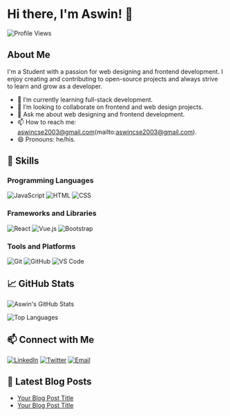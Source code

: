 # Hi there, I'm Aswin! 👋

![Profile Views](https://komarev.com/ghpvc/?username=your-username&color=brightgreen)

## About Me

I'm a Student with a passion for web designing and frontend development. I enjoy creating and contributing to open-source projects and always strive to learn and grow as a developer.

- 🌱 I’m currently learning full-stack development.
- 👯 I’m looking to collaborate on frontend and web design projects.
- 💬 Ask me about web designing and frontend development.
- 📫 How to reach me: aswincse2003@gmail.com(mailto:aswincse2003@gmail.com).
- 😄 Pronouns: he/his.

## 🚀 Skills

### Programming Languages

![JavaScript](https://img.shields.io/badge/-JavaScript-black?style=flat-square&logo=javascript)
![HTML](https://img.shields.io/badge/-HTML-black?style=flat-square&logo=html5)
![CSS](https://img.shields.io/badge/-CSS-black?style=flat-square&logo=css3)

### Frameworks and Libraries

![React](https://img.shields.io/badge/-React-black?style=flat-square&logo=react)
![Vue.js](https://img.shields.io/badge/-Vue.js-black?style=flat-square&logo=vue.js)
![Bootstrap](https://img.shields.io/badge/-Bootstrap-black?style=flat-square&logo=bootstrap)

### Tools and Platforms

![Git](https://img.shields.io/badge/-Git-black?style=flat-square&logo=git)
![GitHub](https://img.shields.io/badge/-GitHub-black?style=flat-square&logo=github)
![VS Code](https://img.shields.io/badge/-VS%20Code-black?style=flat-square&logo=visual-studio-code)

## 📈 GitHub Stats

![Aswin's GitHub Stats](https://github-readme-stats.vercel.app/api?username=your-username&show_icons=true&hide_border=true&theme=dark)

![Top Languages](https://github-readme-stats.vercel.app/api/top-langs/?username=your-username&layout=compact&theme=dark&hide_border=true)

## 📫 Connect with Me

[![LinkedIn](https://img.shields.io/badge/-LinkedIn-blue?style=flat-square&logo=linkedin)](https://www.linkedin.com/in/your-linkedin)
[![Twitter](https://img.shields.io/badge/-Twitter-blue?style=flat-square&logo=twitter)](https://twitter.com/your-twitter)
[![Email](https://img.shields.io/badge/-Email-red?style=flat-square&logo=gmail)](mailto:aswincse2003@gmail.com)

## 📝 Latest Blog Posts

<!-- BLOG-POST-LIST:START -->
- [Your Blog Post Title](your-blog-post-link)
- [Your Blog Post Title](your-blog-post-link)
<!-- BLOG-POST-LIST:END -->
